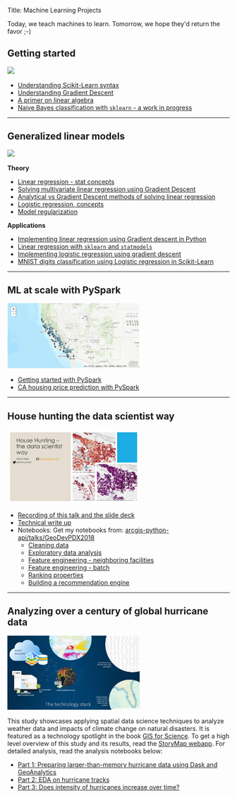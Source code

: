 Title: Machine Learning Projects

Today, we teach machines to learn. Tomorrow, we hope they'd return the favor ;-)

## Getting started

<img src='http://scipy-lectures.org/_images/scikit-learn-logo.png' width=300>

 - [Understanding Scikit-Learn syntax](sklearn-1/)
 - [Understanding Gradient Descent](coursera-gradient-descent/)
 - [A primer on linear algebra](linear-algebra/)
 - [Naive Bayes classification with `sklearn` - a work in progress](sklearn_naive_bayes_classifier/)

----------------------------------------------------
## Generalized linear models
<img src='https://upload.wikimedia.org/wikipedia/commons/thumb/3/3a/Linear_regression.svg/1280px-Linear_regression.svg.png' width=300>

**Theory**

 - [Linear regression - stat concepts](/projects/stats/islr/03_linear_regression/)
 - [Solving multivariate linear regression using Gradient Descent](coursera-gd-multivariate-linear-regression/)
 - [Analytical vs Gradient Descent methods of solving linear regression](coursera-linear-regression-analytical-solution/)
 - [Logistic regression, concepts](coursera-logistic-reg/)
 - [Model regularization](coursera-regularization/)

**Applications**

 - [Implementing linear regression using Gradient descent in Python](gradient-descent-in-python/)
 - [Linear regression with `sklearn` and `statmodels`](sklearn_statmodels_linear_regression/)
 - [Implementing logistic regression using gradient descent](implementing-logistic-regression-in-python/)
 - [MNIST digits classification using Logistic regression in Scikit-Learn](mnist-digits-classification-using-logistic-regression-scikit-learn/)

-----------------------------------------------------
## ML at scale with PySpark

<img src='/images/ca-house-price-map.png' width=300>

 - [Getting started with PySpark](pyspark/getting-started-pyspark/)
 - [CA housing price prediction with PySpark](pyspark/spark-ml-ca-housing/)

-----------------------------------------------------
## House hunting the data scientist way

<img src="/images/house-hunting-slide1.jpeg" width=300>

 - [Recording of this talk and the slide deck](/talks/2018-portland-geodev-meetup/)
 - [Technical write up](/blog/house-hunting-the-datascientist-way/)
 - Notebooks: Get my notebooks from: [arcgis-python-api/talks/GeoDevPDX2018](https://github.com/Esri/arcgis-python-api/tree/master/talks/GeoDevPDX2018)
     - [Cleaning data](portland-house-hunting/01_clean-housing-data/)
     - [Exploratory data analysis](portland-house-hunting/02_housing-exploratory-data-analysis/)
     - [Feature engineering - neighboring facilities](portland-house-hunting/03_feature-engineering-neighboring-facilities/)
     - [Feature engineering - batch](portland-house-hunting/04_feature-engineering-neighboring-facilities-batch/)
     - [Ranking properties](portland-house-hunting/05-rank-properties-using-features/)
     - [Building a recommendation engine](portland-house-hunting/06-build-recommendation-engine-scaled/)

--------------------------------------------------------
## Analyzing over a century of global hurricane data

<img src="/images/hurricanes-how-we-did-it.jpg" width=300>

This study showcases applying spatial data science techniques to analyze weather data and impacts of climate change on natural disasters. It is featured as a technology spotlight in the book [GIS for Science](https://www.gisforscience.com/). To get a high level overview of this study and its results, read the [StoryMap webapp](https://geosaurus.maps.arcgis.com/apps/MapSeries/index.html?appid=c69ac5f6f66341aab979d5fadeb7d842). For detailed analysis, read the analysis notebooks below:

- [Part 1: Preparing larger-than-memory hurricane data using Dask and GeoAnalytics](hurricane-dask-analysis/part1_prepare_hurricane_data/)
- [Part 2: EDA on hurricane tracks](hurricane-dask-analysis/part2_explore_hurricane_tracks/)
- [Part 3: Does intensity of hurricanes increase over time?](hurricane-dask-analysis/part3_analyze_hurricane_tracks/)